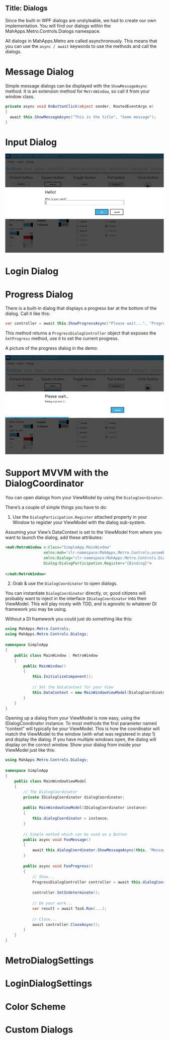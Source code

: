 Title: Dialogs
---

Since the built-in WPF dialogs are unstyleable, we had to create our own implementation. You will find our dialogs within the MahApps.Metro.Controls.Dialogs namespace.

All dialogs in MahApps.Metro are called asynchronously. This means that you can use the `async / await` keywords to use the methods and call the dialogs.

# Message Dialog

Simple message dialogs can be displayed with the `ShowMessageAsync` method. It is an extension method for `MetroWindow`, so call it from your window class.

```csharp
private async void OnButtonClick(object sender, RoutedEventArgs e)
{
  await this.ShowMessageAsync("This is the title", "Some message");
}
```

# Input Dialog

![](images/dialog.png)

# Login Dialog


# Progress Dialog

There is a built-in dialog that displays a progress bar at the bottom of the dialog. Call it like this:

```csharp
var controller = await this.ShowProgressAsync("Please wait...", "Progress message");
```
    
This method returns a `ProgressDialogController` object that exposes the `SetProgress` method, use it to set the current progress.

A picture of the progress dialog in the demo:

![](images/progressdialog.png)

# Support MVVM with the DialogCoordinator

You can open dialogs from your ViewModel by using the `DialogCoordinator`.

There’s a couple of simple things you have to do:

1. Use the `DialogParticipation.Register` attached property in your Window to register your ViewModel with the dialog sub-system.

Assuming your View’s DataContext is set to the ViewModel from where you want to launch the dialog, add these attributes:

```xml
<mah:MetroWindow x:Class="SimpleApp.MainWindow"
                 xmlns:mah="clr-namespace:MahApps.Metro.Controls;assembly=MahApps.Metro"
                 xmlns:Dialog="clr-namespace:MahApps.Metro.Controls.Dialogs;assembly=MahApps.Metro"
                 Dialog:DialogParticipation.Register="{Binding}">

</mah:MetroWindow>
```

2. Grab & use the `DialogCoordinator` to open dialogs.

You can instantiate `DialogCoordinator` directly, or, good citizens will probably want to inject in the interface `IDialogCoordinator` into their ViewModel.  This will play nicely with TDD, and is agnostic to whatever DI framework you may be using.

Without a DI framework you could just do something like this:

```csharp
using MahApps.Metro.Controls;
using MahApps.Metro.Controls.Dialogs;

namespace SimpleApp
{
    public class MainWindow : MetroWindow
    {
        public MainWindow()
        {
            this.InitializeComponent();

            // Set the DataContext for your View
            this.DataContext = new MainWindowViewModel(DialogCoordinator.Instance);
        }
    }
}
```

Opening up a dialog from your ViewModel is now easy, using the IDialogCoordinator instance.  To most methods the first parameter named “context” will typically be your ViewModel.  This is how the coordinator will match the ViewModel to the window (with what was registered in step 1) and display the dialog.  If you have multiple windows open, the dialog will display on the correct window.  Show your dialog from inside your ViewModel just like this:

```csharp
using MahApps.Metro.Controls.Dialogs;

namespace SimpleApp
{
    public class MainWindowViewModel
    {
        // The DialogCoordinator
        private IDialogCoordinator dialogCoordinator;

        public MainWindowViewModel(IDialogCoordinator instance)
        {                    
            this.dialogCoordinator = instance;
        }

        // Simple method which can be used on a Button
        public async void FooMessage()
        {
            await this.dialogCoordinator.ShowMessageAsync(this, "Message Title", "Bar");
        }
        
        public async void FooProgress()
        {
            // Show...
            ProgressDialogController controller = await this.dialogCoordinator.ShowProgressAsync(this, "Wait", "Waiting for the Answer to the Ultimate Question of Life, The Universe, and Everything...");

            controller.SetIndeterminate();
            
            // Do your work... 
            var result = await Task.Run(...);
             
            // Close...
            await controller.CloseAsync();
        }
    }
}
```

# MetroDialogSettings

# LoginDialogSettings

# Color Scheme

# Custom Dialogs
